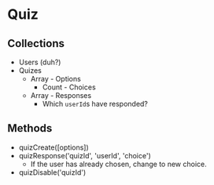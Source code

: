 # Quiz

## Collections

- Users (duh?)
- Quizes
  - Array - Options
    - Count - Choices
  - Array - Responses
    - Which `userId`s have responded?

## Methods

- quizCreate([options])
- quizResponse('quizId', 'userId', 'choice')
  - If the user has already chosen, change to new choice.
- quizDisable('quizId')
